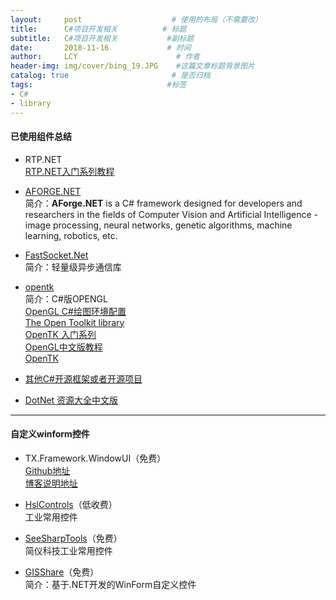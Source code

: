 ```yaml
---
layout:     post                    # 使用的布局（不需要改）
title:      C#项目开发相关          # 标题 
subtitle:   C#项目开发相关           #副标题
date:       2018-11-16             # 时间
author:     LCY                      # 作者
header-img: img/cover/bing_19.JPG    #这篇文章标题背景图片
catalog: true                       # 是否归档
tags:                              #标签
- C# 
- library
---
```


#### 已使用组件总结
* RTP.NET   
[RTP.NET入门系列教程](http://www.cnblogs.com/edzjx/archive/2010/04/01/1702095.html)  

* [AFORGE.NET](http://www.aforgenet.com/)  
简介：**AForge.NET** is a C# framework designed for developers and researchers in the fields of Computer Vision and Artificial Intelligence - image processing, neural networks, genetic algorithms, machine learning, robotics, etc.

* [FastSocket.Net](https://github.com/liaochengyu/FastSocket.Net)  
简介：轻量级异步通信库

* [opentk](https://opentk.net/)  
简介：C#版OPENGL  
[OpenGL C#绘图环境配置](https://my.oschina.net/venoriee/blog/138106)  
[The Open Toolkit library](https://sourceforge.net/projects/opentk/)  
[OpenTK 入门系列](http://www.cnblogs.com/beginor/archive/2009/10/17/1585040.html)  
[OpenGL中文版教程](https://learnopengl-cn.readthedocs.io/zh/latest/)  
[OpenTK ](https://www.helplib.com/GitHub/article_127900)  

* [其他C#开源框架或者开源项目](https://my.oschina.net/u/2963604/blog/1835082)  

* [DotNet 资源大全中文版](https://github.com/jobbole/awesome-dotnet-cn)  

----


#### 自定义winform控件
* TX.Framework.WindowUI（免费）  
[Github地址](https://github.com/kwonganding/winform.controls)  
[博客说明地址](http://www.cnblogs.com/anding/p/4715440.html#top)  

* [HslControls](https://github.com/dathlin/HslControlsDemo)（低收费）  
工业常用控件  

* [SeeSharpTools](https://github.com/liaochengyu/SeeSharpTools)（免费）  
简仪科技工业常用控件  

* [GISShare](https://github.com/gisshare2015/GISShare.Controls.WinForm)（免费）   
简介：基于.NET开发的WinForm自定义控件  